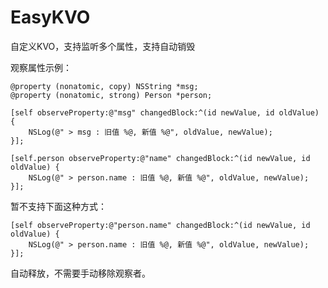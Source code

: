 # EasyKVO
自定义KVO，支持监听多个属性，支持自动销毁



观察属性示例：

```objc
@property (nonatomic, copy) NSString *msg;
@property (nonatomic, strong) Person *person;
```



```objc
[self observeProperty:@"msg" changedBlock:^(id newValue, id oldValue) {
    NSLog(@" > msg : 旧值 %@, 新值 %@", oldValue, newValue);
}];
```



```objc
[self.person observeProperty:@"name" changedBlock:^(id newValue, id oldValue) {
    NSLog(@" > person.name : 旧值 %@, 新值 %@", oldValue, newValue);
}];
```



暂不支持下面这种方式：

```objc
[self observeProperty:@"person.name" changedBlock:^(id newValue, id oldValue) {
    NSLog(@" > person.name : 旧值 %@, 新值 %@", oldValue, newValue);
}];
```



自动释放，不需要手动移除观察者。